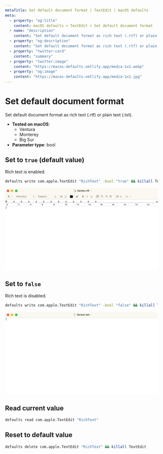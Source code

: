 ```yaml
---
metaTitle: Set default document format | TextEdit | macOS defaults
meta:
  - property: "og:title"
    content: macOS defaults > TextEdit > Set default document format
  - name: "description"
    content: "Set default document format as rich text (.rtf) or plain text (.txt)."
  - property: "og:description"
    content: "Set default document format as rich text (.rtf) or plain text (.txt)."
  - property: "twitter:card"
    content: "summary"
  - property: "twitter:image"
    content: "https://macos-defaults.netlify.app/media-1x1.webp"
  - property: "og:image"
    content: "https://macos-defaults.netlify.app/media-1x1.jpg"
---
```

# Set default document format

Set default document format as rich text (.rtf) or plain text (.txt).

<!-- break lists -->

- **Tested on macOS**:
  * Ventura
  * Monterey
  * Big Sur
- **Parameter type**: bool

## Set to `true` (default value)

Rich text is enabled.

```bash
defaults write com.apple.TextEdit "RichText" -bool "true" && killall TextEdit
```
<img
  src="./textedit-RichText-true.png"
  alt="Example output with value set to true"
  width="740" height="451" style="height: auto"
/>

## Set to `false`

Rich text is disabled.

```bash
defaults write com.apple.TextEdit "RichText" -bool "false" && killall TextEdit
```
<img
  src="./textedit-RichText-false.png"
  alt="Example output with value set to false"
  width="740" height="451" style="height: auto"
/>

## Read current value
```bash
defaults read com.apple.TextEdit "RichText"
```

## Reset to default value
```bash
defaults delete com.apple.TextEdit "RichText" && killall TextEdit
```
